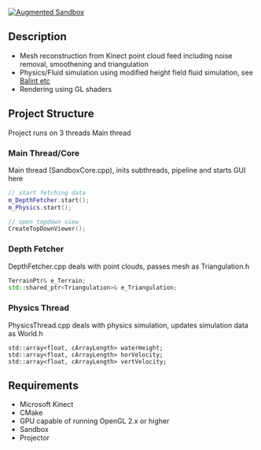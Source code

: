 [![Augmented Sandbox](https://img.youtube.com/vi/R3bPysO-EAI/0.jpg)](https://www.youtube.com/watch?v=R3bPysO-EAI)

## Description
* Mesh reconstruction from Kinect point cloud feed including noise removal, smoothening and triangulation 
* Physics/Fluid simulation using modified height field fluid simulation, see [Balint etc](http://www.balintmiklos.com/layered_water.pdf)
* Rendering using GL shaders

## Project Structure
Project runs on 3 threads Main thread

### Main Thread/Core
Main thread (SandboxCore.cpp), inits subthreads, pipeline and starts GUI here 
``` c++
// start fetching data
m_DepthFetcher.start();
m_Physics.start();

// open topdown view
CreateTopDownViewer();
```

### Depth Fetcher
DepthFetcher.cpp deals with point clouds, passes mesh as Triangulation.h
``` c++
TerrainPtr& e_Terrain;
std::shared_ptr<Triangulation>& e_Triangulation;
```

### Physics Thread
PhysicsThread.cpp deals with physics simulation, updates simulation data as World.h 
``` c+++
std::array<float, cArrayLength> waterHeight;
std::array<float, cArrayLength> horVelocity;
std::array<float, cArrayLength> vertVelocity;
```

## Requirements
* Microsoft Kinect
* CMake
* GPU capable of running OpenGL 2.x or higher
* Sandbox
* Projector
